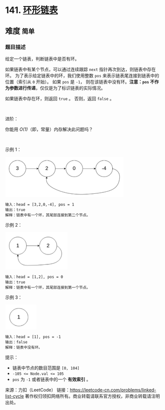 # 141. [环形链表](https://leetcode-cn.com/problems/linked-list-cycle/)  
<font size=5> 难度 `简单` </font>
---

### 题目描述

给定一个链表，判断链表中是否有环。

如果链表中有某个节点，可以通过连续跟踪 `next` 指针再次到达，则链表中存在环。 为了表示给定链表中的环，我们使用整数 `pos` 来表示链表尾连接到链表中的位置（索引从 `0` 开始）。 如果 `pos` 是 `-1`，
则在该链表中没有环。**注意：`pos` 不作为参数进行传递**，仅仅是为了标识链表的实际情况。

如果链表中存在环，则返回 `true` 。 否则，返回 `false` 。

 

进阶：

你能用 *O(1)*（即，常量）内存解决此问题吗？

 

示例 1：

<img src="https://github.com/Mathstarry/Leetcode/blob/master/problems/0141_hasCycle/img/141_pic1.png" width = "380" height = "130" alt="" align=center />

```
输入：head = [3,2,0,-4], pos = 1
输出：true
解释：链表中有一个环，其尾部连接到第二个节点。
```
示例 2：

<img src="https://github.com/Mathstarry/Leetcode/blob/master/problems/0141_hasCycle/img/141_pic2.png" width = "200" height = "120" alt="" align=center />

```
输入：head = [1,2], pos = 0
输出：true
解释：链表中有一个环，其尾部连接到第一个节点。
```
示例 3：

<img src="https://github.com/Mathstarry/Leetcode/blob/master/problems/0141_hasCycle/img/141_pic3.png" width = "100" height = "80" alt="" align=center />

```
输入：head = [1], pos = -1
输出：false
解释：链表中没有环。
```

提示：

* 链表中节点的数目范围是 `[0, 104]`
* `-105 <= Node.val <= 105`
* `pos` 为 `-1` 或者链表中的一个 **有效索引** 。

来源：力扣（LeetCode）
链接：https://leetcode-cn.com/problems/linked-list-cycle
著作权归领扣网络所有。商业转载请联系官方授权，非商业转载请注明出处。
